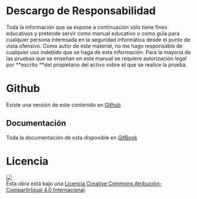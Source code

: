# Descargo de Responsabilidad

Toda la información que se expone a continuación sólo tiene fines educativos y pretende servir como manual educativo o como guía para cualquier persona interesada en la seguridad informática desde el punto de vista ofensivo. Como autor de este material, no me hago responsable de cualquier uso indebido que se haga de esta información. Para la mayoría de las pruebas que se enseñan en este manual se requiere autorización legal por **escrito **del propietario del activo sobre el que se realice la prueba.

# Github

Existe una versión de este contenido en [Github](https://github.com/rafaeljimenez85/kmsServer)

## Documentación

Toda la documentación de esta disponible en [GitBook](https://legacy.gitbook.com/book/rafaeljimenezrey/kms-server/details)

# Licencia

[![](https://i.creativecommons.org/l/by-sa/4.0/88x31.png)](http://creativecommons.org/licenses/by-sa/4.0/)  
Esta obra está bajo una [Licencia Creative Commons Atribución-CompartirIgual 4.0 Internacional](http://creativecommons.org/licenses/by-sa/4.0/).

